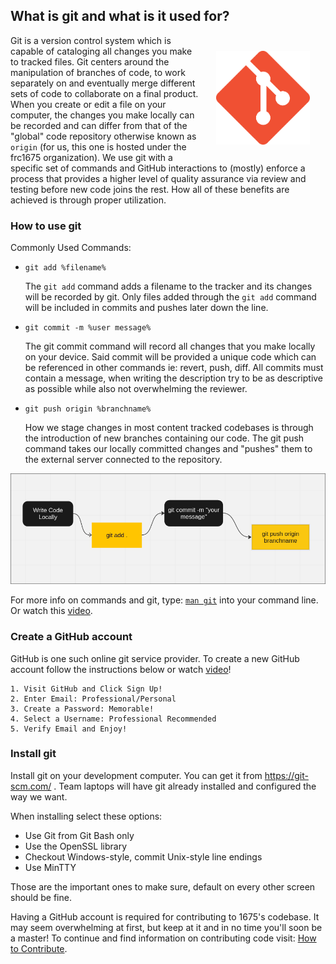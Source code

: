 ## What is git and what is it used for? 

<img id="git-logo" src="../../assets/images/git-logo.png" alt="git-logo" style="width: 150px; float: right; padding: 25px" />

Git is a version control system which is capable of cataloging all changes you make to tracked files. Git centers around the manipulation of branches of code, to work separately on and eventually merge different sets of code to collaborate on a final product. When you create or edit a file on your computer, the changes you make locally can be recorded and can differ from that of the "global" code repository otherwise known as `origin` (for us, this one is hosted under the frc1675 organization). We use git with a specific set of commands and GitHub interactions to (mostly) enforce a process that provides a higher level of quality assurance via review and testing before new code joins the rest. How all of these benefits are achieved is through proper utilization.


### How to use git

Commonly Used Commands:

* `git add %filename%`

    The `git add` command adds a filename to the tracker and its changes will be recorded by git. Only files added through the `git add` command will be included in commits and pushes later down the line.
* `git commit -m %user message%`

    The git commit command will record all changes that you make locally on your device. Said commit will be provided a unique code which can be referenced in other commands ie: revert, push, diff. All commits must contain a message, when writing the description try to be as descriptive as possible while also not overwhelming the reviewer.
* `git push origin %branchname%`

    How we stage changes in most content tracked codebases is through the introduction of new branches containing our code. The git push command takes our locally committed changes and "pushes" them to the external server connected to the repository.


![git development cycle](../../assets/images/git-cycle.png)


For more info on commands and git, type: [`man git`]("https://git-scm.com/docs") into your command line. Or watch this [video]("https://www.youtube.com/watch?v=HkdAHXoRtos").

### Create a GitHub account

GitHub is one such online git service provider. To create a new GitHub account follow the instructions below or watch [video](https://www.youtube.com/watch?v=HkdAHXoRtos)!

    1. Visit GitHub and Click Sign Up!
    2. Enter Email: Professional/Personal
    3. Create a Password: Memorable!
    4. Select a Username: Professional Recommended
    5. Verify Email and Enjoy!

### Install git

Install git on your development computer. You can get it from https://git-scm.com/ . Team laptops will have git already installed and configured the way we want.

When installing select these options:

* Use Git from Git Bash only
* Use the OpenSSL library
* Checkout Windows-style, commit Unix-style line endings
* Use MinTTY

Those are the important ones to make sure, default on every other screen should be fine.

 Having a GitHub account is required for contributing to 1675's codebase. It may seem overwhelming at first, but keep at it and in no time you'll soon be a master! To continue and find information on contributing code visit: [How to Contribute](./how-to-contribute.md).
